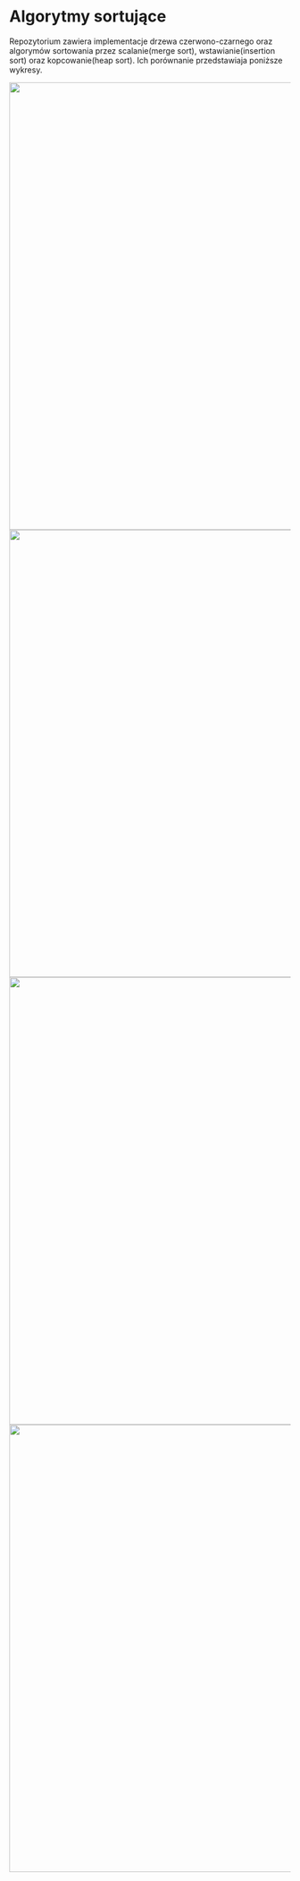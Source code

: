 # Algorytmy sortujące

Repozytorium zawiera implementacje drzewa czerwono-czarnego oraz algorymów sortowania przez scalanie(merge sort), wstawianie(insertion sort) oraz kopcowanie(heap sort). Ich porównanie przedstawiaja poniższe wykresy.

<img src="https://github.com/wasikm04/Java_excercises/blob/master/img/rbtree.png" width="800"/>
<img src="https://github.com/wasikm04/Java_excercises/blob/master/img/insort1.png" width="800"/>
<img src="https://github.com/wasikm04/Java_excercises/blob/master/img/insort2.png" width="800"/>
<img src="https://github.com/wasikm04/Java_excercises/blob/master/img/mergesort.png" width="800"/>

